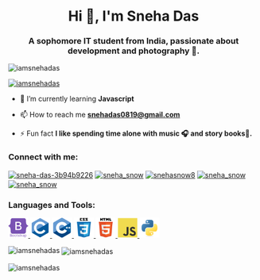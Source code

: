 <h1 align="center">Hi 👋, I'm Sneha Das</h1>
<h3 align="center">A sophomore IT student from India, passionate about development and photography 📸.</h3>

<p align="left"> <img src="https://komarev.com/ghpvc/?username=iamsnehadas&label=Profile%20views&color=0e75b6&style=flat" alt="iamsnehadas" /> </p>

<p align="left"> <a href="https://github.com/ryo-ma/github-profile-trophy"><img src="https://github-profile-trophy.vercel.app/?username=iamsnehadas" alt="iamsnehadas" /></a> </p>

- 🌱 I’m currently learning **Javascript**

- 📫 How to reach me **snehadas0819@gmail.com**

- ⚡ Fun fact **I like spending time alone with music 🎧 and story books📖.**

<h3 align="left">Connect with me:</h3>
<p align="left">
<a href="https://linkedin.com/in/sneha-das-3b94b9226" target="blank"><img align="center" src="https://raw.githubusercontent.com/rahuldkjain/github-profile-readme-generator/master/src/images/icons/Social/linked-in-alt.svg" alt="sneha-das-3b94b9226" height="30" width="40" /></a>
<a href="https://www.codechef.com/users/sneha_snow" target="blank"><img align="center" src="https://cdn.jsdelivr.net/npm/simple-icons@3.1.0/icons/codechef.svg" alt="sneha_snow" height="30" width="40" /></a>
<a href="https://www.hackerrank.com/snehasnow8" target="blank"><img align="center" src="https://raw.githubusercontent.com/rahuldkjain/github-profile-readme-generator/master/src/images/icons/Social/hackerrank.svg" alt="snehasnow8" height="30" width="40" /></a>
<a href="https://codeforces.com/profile/sneha_snow" target="blank"><img align="center" src="https://raw.githubusercontent.com/rahuldkjain/github-profile-readme-generator/master/src/images/icons/Social/codeforces.svg" alt="sneha_snow" height="30" width="40" /></a>
<a href="https://www.leetcode.com/sneha_snow" target="blank"><img align="center" src="https://raw.githubusercontent.com/rahuldkjain/github-profile-readme-generator/master/src/images/icons/Social/leet-code.svg" alt="sneha_snow" height="30" width="40" /></a>
</p>

<h3 align="left">Languages and Tools:</h3>
<p align="left"> <a href="https://getbootstrap.com" target="_blank" rel="noreferrer"> <img src="https://raw.githubusercontent.com/devicons/devicon/master/icons/bootstrap/bootstrap-plain-wordmark.svg" alt="bootstrap" width="40" height="40"/> </a> <a href="https://www.cprogramming.com/" target="_blank" rel="noreferrer"> <img src="https://raw.githubusercontent.com/devicons/devicon/master/icons/c/c-original.svg" alt="c" width="40" height="40"/> </a> <a href="https://www.w3schools.com/cpp/" target="_blank" rel="noreferrer"> <img src="https://raw.githubusercontent.com/devicons/devicon/master/icons/cplusplus/cplusplus-original.svg" alt="cplusplus" width="40" height="40"/> </a> <a href="https://www.w3schools.com/css/" target="_blank" rel="noreferrer"> <img src="https://raw.githubusercontent.com/devicons/devicon/master/icons/css3/css3-original-wordmark.svg" alt="css3" width="40" height="40"/> </a> <a href="https://www.w3.org/html/" target="_blank" rel="noreferrer"> <img src="https://raw.githubusercontent.com/devicons/devicon/master/icons/html5/html5-original-wordmark.svg" alt="html5" width="40" height="40"/> </a> <a href="https://developer.mozilla.org/en-US/docs/Web/JavaScript" target="_blank" rel="noreferrer"> <img src="https://raw.githubusercontent.com/devicons/devicon/master/icons/javascript/javascript-original.svg" alt="javascript" width="40" height="40"/> </a> <a href="https://www.python.org" target="_blank" rel="noreferrer"> <img src="https://raw.githubusercontent.com/devicons/devicon/master/icons/python/python-original.svg" alt="python" width="40" height="40"/> </a> </p>

<p><img align="left" src="https://github-readme-stats.vercel.app/api/top-langs?username=iamsnehadas&show_icons=true&locale=en&layout=compact" alt="iamsnehadas" /></p>

<p>&nbsp;<img align="center" src="https://github-readme-stats.vercel.app/api?username=iamsnehadas&show_icons=true&locale=en" alt="iamsnehadas" /></p>

<p><img align="center" src="https://github-readme-streak-stats.herokuapp.com/?user=iamsnehadas&" alt="iamsnehadas" /></p>
